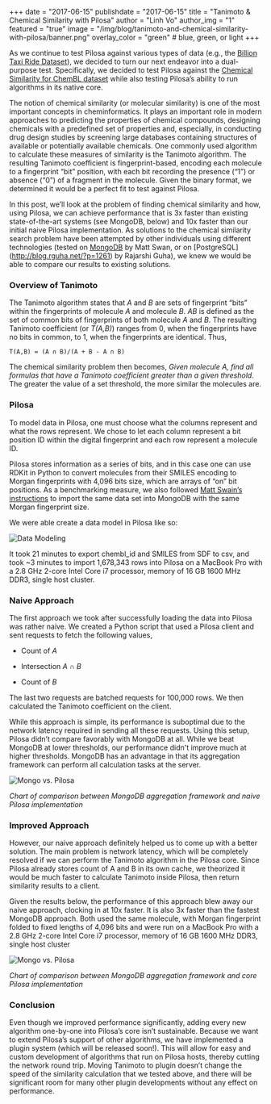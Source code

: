 +++
date = "2017-06-15"
publishdate = "2017-06-15"
title = "Tanimoto & Chemical Similarity with Pilosa"
author = "Linh Vo"
author_img = "1"
featured = "true"
image = "/img/blog/tanimoto-and-chemical-similarity-with-pilosa/banner.png"
overlay_color = "green" # blue, green, or light
+++

As we continue to test Pilosa against various types of data (e.g., the [Billion Taxi Ride Dataset](https://www.pilosa.com/blog/billion-taxi-ride-dataset-with-pilosa/)), we decided to turn our next endeavor into a dual-purpose test. Specifically, we decided to test Pilosa against the [Chemical Similarity for ChemBL dataset](https://www.ebi.ac.uk/chembl/downloads) while also testing Pilosa’s ability to run algorithms in its native core.

<!--more-->

The notion of chemical similarity (or molecular similarity) is one of the most important concepts in cheminformatics. It plays an important role in modern approaches to predicting the properties of chemical compounds, designing chemicals with a predefined set of properties and, especially, in conducting drug design studies by screening large databases containing structures of available or potentially available chemicals. 
One commonly used algorithm to calculate these measures of similarity is the Tanimoto algorithm. The resulting Tanimoto coefficient is fingerprint-based, encoding each molecule to a fingerprint “bit” position, with each bit recording the presence (“1”) or absence (“0”) of a fragment in the molecule. Given the binary format, we determined it would be a perfect fit to test against Pilosa.
 
In this post, we’ll look at the problem of finding chemical similarity and how, using Pilosa, we can achieve performance that is 3x faster than existing state-of-the-art systems (see MongoDB, below) and 10x faster than our initial naive Pilosa implementation. As solutions to the chemical similarity search problem have been attempted by other individuals using different technologies (tested on [MongoDB](http://blog.matt-swain.com/post/87093745652/chemical-similarity-search-in-mongodb) by Matt Swan, or on [PostgreSQL] (http://blog.rguha.net/?p=1261) by Rajarshi Guha), we knew we would be able to compare our results to existing solutions.
 
### Overview of Tanimoto
 
The Tanimoto algorithm states that *A* and *B* are sets of fingerprint “bits” within the fingerprints of molecule *A* and molecule *B*. *AB* is defined as the set of common bits of fingerprints of both molecule *A* and *B*. The resulting Tanimoto coefficient (or *T(A,B)*) ranges from 0, when the fingerprints have no bits in common, to 1, when the fingerprints are identical. Thus,

`T(A,B) = (A ∩ B)/(A + B - A ∩ B)`

The chemical similarity problem then becomes, *Given molecule A, find all formulas that have a Tanimoto coefficient greater than a given threshold*. The greater the value of a set threshold, the more similar the molecules are. 
 
### Pilosa

To model data in Pilosa, one must choose what the columns represent and what the rows represent. We chose to let each column represent a bit position ID within the digital fingerprint and each row represent a molecule ID.
 
Pilosa stores information as a series of bits, and in this case one can use RDKit in Python to convert molecules from their SMILES encoding to Morgan fingerprints with 4,096 bits size, which are arrays of “on” bit positions. As a benchmarking measure, we also followed [Matt Swain’s instructions](http://blog.matt-swain.com/post/87093745652/chemical-similarity-search-in-mongodb) to import the same data set into MongoDB with the same Morgan fingerprint size. 
 
We were able create a data model in Pilosa like so:

![Data Modeling](/img/blog/tanimoto-and-chemical-similarity-with-pilosa/data-model.png)

It took 21 minutes to export chembl_id and SMILES from SDF to csv, and took ~3 minutes to import 1,678,343 rows into Pilosa on a MacBook Pro with a 2.8 GHz 2-core Intel Core i7 processor, memory of 16 GB 1600 MHz DDR3, single host cluster.
 
### Naive Approach
 
The first approach we took after successfully loading the data into Pilosa was rather naive. We created a Python script that used a Pilosa client and sent requests to fetch the following values,

 * Count of *A*

 * Intersection *A ∩ B*

 * Count of *B*
 
The last two requests are batched requests for 100,000 rows. We then calculated the Tanimoto coefficient on the client. 
 
While this approach is simple, its performance is suboptimal due to the network latency required in sending all these requests. Using this setup, Pilosa didn’t compare favorably with MongoDB at all. While we beat MongoDB at lower thresholds, our performance didn't improve much at higher thresholds. MongoDB has an advantage in that its aggregation framework can perform all calculation tasks at the server.
 
![Mongo vs. Pilosa](/img/blog/tanimoto-and-chemical-similarity-with-pilosa/mongo-vs-pilosa1.png)
 
*Chart of comparison between MongoDB aggregation framework and naive Pilosa implementation*
 
### Improved Approach 

However, our naive approach definitely helped us to come up with a better solution. The main problem is network latency, which will be completely resolved if we can perform the Tanimoto algorithm in the Pilosa core. Since Pilosa already stores count of A and B in its own cache, we theorized it would be much faster to calculate Tanimoto inside Pilosa, then return similarity results to a client. 
 
Given the results below, the performance of this approach blew away our naive approach, clocking in at 10x faster. It is also 3x faster than the fastest MongoDB approach. Both used the same molecule, with Morgan fingerprint folded to fixed lengths of 4,096 bits and were run on a MacBook Pro with a 2.8 GHz 2-core Intel Core i7 processor, memory of 16 GB 1600 MHz DDR3, single host cluster

![Mongo vs. Pilosa](/img/blog/tanimoto-and-chemical-similarity-with-pilosa/mongo-vs-pilosa2.png)
 
*Chart of comparison between MongoDB aggregation framework and core Pilosa implementation*

### Conclusion

Even though we improved performance significantly, adding every new algorithm one-by-one into Pilosa’s core isn’t sustainable. Because we want to extend Pilosa’s support of other algorithms, we have implemented a plugin system (which will be released soon!). This will allow for easy and custom development of algorithms that run on Pilosa hosts, thereby cutting the network round trip. Moving Tanimoto to plugin doesn’t change the speed of the similarity calculation that we tested above, and there will be significant room for many other plugin developments without any effect on performance.
